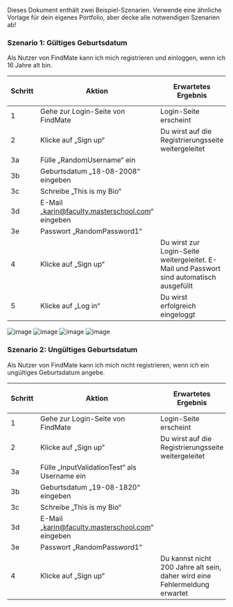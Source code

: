 Dieses Dokument enthält zwei Beispiel-Szenarien. Verwende eine ähnliche Vorlage für dein eigenes Portfolio, aber decke alle notwendigen Szenarien ab!

### Szenario 1: Gültiges Geburtsdatum

Als Nutzer von FindMate kann ich mich registrieren und einloggen, wenn ich 16 Jahre alt bin.

| Schritt | Aktion                                                                                    | Erwartetes Ergebnis                                                                      | OK/NOK | URL                                                                      | Link zum Issue |
| ------- | ----------------------------------------------------------------------------------------- | ---------------------------------------------------------------------------------------- | ------ | ------------------------------------------------------------------------ | -------------- |
| 1       | Gehe zur Login-Seite von FindMate                                                         | Login-Seite erscheint                                                                    | OK     | [https://findmate.masterschool.com/](https://findmate.masterschool.com/) |                |
| 2       | Klicke auf „Sign up“                                                                      | Du wirst auf die Registrierungsseite weitergeleitet                                      | OK     | /auth                                                                    |                |
| 3a      | Fülle „RandomUsername“ ein                                                                |                                                                                          |        |                                                                          |                |
| 3b      | Geburtsdatum „18-08-2008“ eingeben                                                        |                                                                                          |        |                                                                          |                |
| 3c      | Schreibe „This is my Bio“                                                                 |                                                                                          |        |                                                                          |                |
| 3d      | E-Mail „[karin@faculty.masterschool.com](mailto:karin@faculty.masterschool.com)“ eingeben |                                                                                          |        |                                                                          |                |
| 3e      | Passwort „RandomPassword1“                                                                |                                                                                          |        |                                                                          |                |
| 4       | Klicke auf „Sign up“                                                                      | Du wirst zur Login-Seite weitergeleitet. E-Mail und Passwort sind automatisch ausgefüllt | OK     |                                                                          |                |
| 5       | Klicke auf „Log in“                                                                       | Du wirst erfolgreich eingeloggt                                                          | OK     |                                                                          |                |


![image](https://github.com/user-attachments/assets/a593d7b6-456f-4094-9c8a-dc88f4b4ef4c)
![image](https://github.com/user-attachments/assets/4c8dafd1-dd9b-4ee7-9779-0525cade6d46)
![image](https://github.com/user-attachments/assets/2972e9bd-76fc-421f-8d4f-2d175d9a2a2d)
![image](https://github.com/user-attachments/assets/f210f720-d67f-41d7-a94e-454b1142d5c0)


### Szenario 2: Ungültiges Geburtsdatum

Als Nutzer von FindMate kann ich mich nicht registrieren, wenn ich ein ungültiges Geburtsdatum angebe.

| Schritt | Aktion                                                                                    | Erwartetes Ergebnis                                                        | OK/NOK | URL                                                                      | Link zum Issue                                                                      |
| ------- | ----------------------------------------------------------------------------------------- | -------------------------------------------------------------------------- | ------ | ------------------------------------------------------------------------ | ----------------------------------------------------------------------------------- |
| 1       | Gehe zur Login-Seite von FindMate                                                         | Login-Seite erscheint                                                      | OK     | [https://findmate.masterschool.com/](https://findmate.masterschool.com/) |                                                                                     |
| 2       | Klicke auf „Sign up“                                                                      | Du wirst auf die Registrierungsseite weitergeleitet                        | OK     | /auth                                                                    |                                                                                     |
| 3a      | Fülle „InputValidationTest“ als Username ein                                              |                                                                            |        |                                                                          |                                                                                     |
| 3b      | Geburtsdatum „19-08-1820“ eingeben                                                        |                                                                            |        |                                                                          |                                                                                     |
| 3c      | Schreibe „This is my Bio“                                                                 |                                                                            |        |                                                                          |                                                                                     |
| 3d      | E-Mail „[karin@faculty.masterschool.com](mailto:karin@faculty.masterschool.com)“ eingeben |                                                                            |        |                                                                          |                                                                                     |
| 3e      | Passwort „RandomPassword1“                                                                |                                                                            |        |                                                                          |                                                                                     |
| 4       | Klicke auf „Sign up“                                                                      | Du kannst nicht 200 Jahre alt sein, daher wird eine Fehlermeldung erwartet | NOK    |                                                                          | [Issue-Link](https://github.com/software-engineering-ms/example-portfolio/issues/2) |
